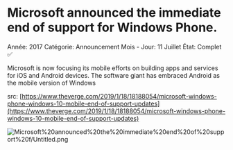 # Microsoft announced the immediate end of support for Windows Phone.

Année: 2017
Catégorie: Announcement
Mois - Jour: 11 Juillet
État: Complet ✅

Microsoft is now focusing its mobile efforts on building apps and services for iOS and Android devices. The software giant has embraced Android as the mobile version of Windows

src: [https://www.theverge.com/2019/1/18/18188054/microsoft-windows-phone-windows-10-mobile-end-of-support-updates](https://www.theverge.com/2019/1/18/18188054/microsoft-windows-phone-windows-10-mobile-end-of-support-updates)

![Microsoft%20announced%20the%20immediate%20end%20of%20support%20f/Untitled.png](Microsoft%20announced%20the%20immediate%20end%20of%20support%20f/Untitled.png)